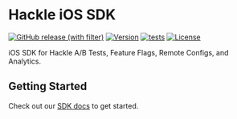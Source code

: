 # Hackle iOS SDK

[![GitHub release (with filter)](https://img.shields.io/github/v/release/hackle-io/hackle-ios-sdk)](https://github.com/hackle-io/hackle-ios-sdk/releases)
[![Version](https://img.shields.io/cocoapods/v/Hackle.svg)](http://cocoapods.org/pods/Hackle)
[![tests](https://github.com/hackle-io/hackle-ios-sdk/actions/workflows/test.yml/badge.svg)](https://github.com/hackle-io/hackle-ios-sdk/actions/workflows/test.yml)
[![License](https://img.shields.io/cocoapods/l/Hackle.svg)](https://github.com/hackle-io/hackle-ios-sdk/blob/master/LICENSE)

iOS SDK for Hackle A/B Tests, Feature Flags, Remote Configs, and Analytics.


## Getting Started
Check out our [SDK docs](https://docs.hackle.io/docs/ios-sdk-init) to get started.
